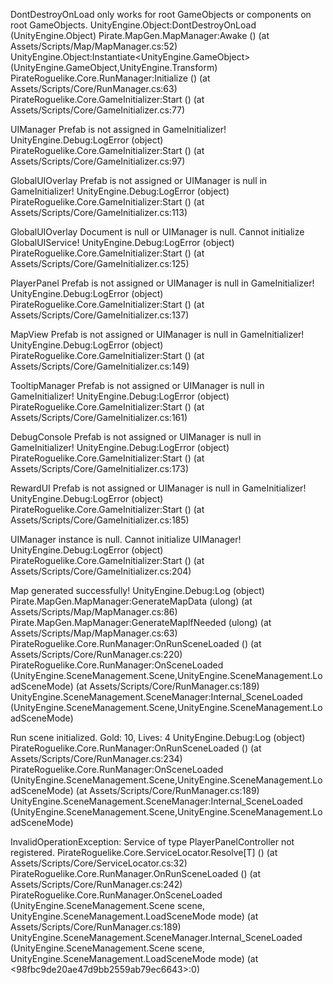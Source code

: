 DontDestroyOnLoad only works for root GameObjects or components on root GameObjects.
UnityEngine.Object:DontDestroyOnLoad (UnityEngine.Object)
Pirate.MapGen.MapManager:Awake () (at Assets/Scripts/Map/MapManager.cs:52)
UnityEngine.Object:Instantiate<UnityEngine.GameObject> (UnityEngine.GameObject,UnityEngine.Transform)
PirateRoguelike.Core.RunManager:Initialize () (at Assets/Scripts/Core/RunManager.cs:63)
PirateRoguelike.Core.GameInitializer:Start () (at Assets/Scripts/Core/GameInitializer.cs:77)

UIManager Prefab is not assigned in GameInitializer!
UnityEngine.Debug:LogError (object)
PirateRoguelike.Core.GameInitializer:Start () (at Assets/Scripts/Core/GameInitializer.cs:97)

GlobalUIOverlay Prefab is not assigned or UIManager is null in GameInitializer!
UnityEngine.Debug:LogError (object)
PirateRoguelike.Core.GameInitializer:Start () (at Assets/Scripts/Core/GameInitializer.cs:113)

GlobalUIOverlay Document is null or UIManager is null. Cannot initialize GlobalUIService!
UnityEngine.Debug:LogError (object)
PirateRoguelike.Core.GameInitializer:Start () (at Assets/Scripts/Core/GameInitializer.cs:125)

PlayerPanel Prefab is not assigned or UIManager is null in GameInitializer!
UnityEngine.Debug:LogError (object)
PirateRoguelike.Core.GameInitializer:Start () (at Assets/Scripts/Core/GameInitializer.cs:137)

MapView Prefab is not assigned or UIManager is null in GameInitializer!
UnityEngine.Debug:LogError (object)
PirateRoguelike.Core.GameInitializer:Start () (at Assets/Scripts/Core/GameInitializer.cs:149)

TooltipManager Prefab is not assigned or UIManager is null in GameInitializer!
UnityEngine.Debug:LogError (object)
PirateRoguelike.Core.GameInitializer:Start () (at Assets/Scripts/Core/GameInitializer.cs:161)

DebugConsole Prefab is not assigned or UIManager is null in GameInitializer!
UnityEngine.Debug:LogError (object)
PirateRoguelike.Core.GameInitializer:Start () (at Assets/Scripts/Core/GameInitializer.cs:173)

RewardUI Prefab is not assigned or UIManager is null in GameInitializer!
UnityEngine.Debug:LogError (object)
PirateRoguelike.Core.GameInitializer:Start () (at Assets/Scripts/Core/GameInitializer.cs:185)

UIManager instance is null. Cannot initialize UIManager!
UnityEngine.Debug:LogError (object)
PirateRoguelike.Core.GameInitializer:Start () (at Assets/Scripts/Core/GameInitializer.cs:204)

Map generated successfully!
UnityEngine.Debug:Log (object)
Pirate.MapGen.MapManager:GenerateMapData (ulong) (at Assets/Scripts/Map/MapManager.cs:86)
Pirate.MapGen.MapManager:GenerateMapIfNeeded (ulong) (at Assets/Scripts/Map/MapManager.cs:63)
PirateRoguelike.Core.RunManager:OnRunSceneLoaded () (at Assets/Scripts/Core/RunManager.cs:220)
PirateRoguelike.Core.RunManager:OnSceneLoaded (UnityEngine.SceneManagement.Scene,UnityEngine.SceneManagement.LoadSceneMode) (at Assets/Scripts/Core/RunManager.cs:189)
UnityEngine.SceneManagement.SceneManager:Internal_SceneLoaded (UnityEngine.SceneManagement.Scene,UnityEngine.SceneManagement.LoadSceneMode)

Run scene initialized. Gold: 10, Lives: 4
UnityEngine.Debug:Log (object)
PirateRoguelike.Core.RunManager:OnRunSceneLoaded () (at Assets/Scripts/Core/RunManager.cs:234)
PirateRoguelike.Core.RunManager:OnSceneLoaded (UnityEngine.SceneManagement.Scene,UnityEngine.SceneManagement.LoadSceneMode) (at Assets/Scripts/Core/RunManager.cs:189)
UnityEngine.SceneManagement.SceneManager:Internal_SceneLoaded (UnityEngine.SceneManagement.Scene,UnityEngine.SceneManagement.LoadSceneMode)

InvalidOperationException: Service of type PlayerPanelController not registered.
PirateRoguelike.Core.ServiceLocator.Resolve[T] () (at Assets/Scripts/Core/ServiceLocator.cs:32)
PirateRoguelike.Core.RunManager.OnRunSceneLoaded () (at Assets/Scripts/Core/RunManager.cs:242)
PirateRoguelike.Core.RunManager.OnSceneLoaded (UnityEngine.SceneManagement.Scene scene, UnityEngine.SceneManagement.LoadSceneMode mode) (at Assets/Scripts/Core/RunManager.cs:189)
UnityEngine.SceneManagement.SceneManager.Internal_SceneLoaded (UnityEngine.SceneManagement.Scene scene, UnityEngine.SceneManagement.LoadSceneMode mode) (at <98fbc9de20ae47d9bb2559ab79ec6643>:0)

